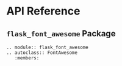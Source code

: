 # API Reference

## `flask_font_awesome` Package

```{eval-rst}
.. module:: flask_font_awesome
.. autoclass:: FontAwesome
   :members:
```
